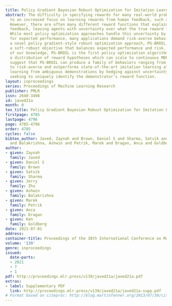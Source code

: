 ```yaml
---
title: Policy Gradient Bayesian Robust Optimization for Imitation Learning
abstract: The difficulty in specifying rewards for many real-world problems has led
  to an increased focus on learning rewards from human feedback, such as demonstrations.
  However, there are often many different reward functions that explain the human
  feedback, leaving agents with uncertainty over what the true reward function is.
  While most policy optimization approaches handle this uncertainty by optimizing
  for expected performance, many applications demand risk-averse behavior. We derive
  a novel policy gradient-style robust optimization approach, PG-BROIL, that optimizes
  a soft-robust objective that balances expected performance and risk. To the best
  of our knowledge, PG-BROIL is the first policy optimization algorithm robust to
  a distribution of reward hypotheses which can scale to continuous MDPs. Results
  suggest that PG-BROIL can produce a family of behaviors ranging from risk-neutral
  to risk-averse and outperforms state-of-the-art imitation learning algorithms when
  learning from ambiguous demonstrations by hedging against uncertainty, rather than
  seeking to uniquely identify the demonstrator’s reward function.
layout: inproceedings
series: Proceedings of Machine Learning Research
publisher: PMLR
issn: 2640-3498
id: javed21a
month: 0
tex_title: Policy Gradient Bayesian Robust Optimization for Imitation Learning
firstpage: 4785
lastpage: 4796
page: 4785-4796
order: 4785
cycles: false
bibtex_author: Javed, Zaynah and Brown, Daniel S and Sharma, Satvik and Zhu, Jerry
  and Balakrishna, Ashwin and Petrik, Marek and Dragan, Anca and Goldberg, Ken
author:
- given: Zaynah
  family: Javed
- given: Daniel S
  family: Brown
- given: Satvik
  family: Sharma
- given: Jerry
  family: Zhu
- given: Ashwin
  family: Balakrishna
- given: Marek
  family: Petrik
- given: Anca
  family: Dragan
- given: Ken
  family: Goldberg
date: 2021-07-01
address:
container-title: Proceedings of the 38th International Conference on Machine Learning
volume: '139'
genre: inproceedings
issued:
  date-parts:
  - 2021
  - 7
  - 1
pdf: http://proceedings.mlr.press/v139/javed21a/javed21a.pdf
extras:
- label: Supplementary PDF
  link: http://proceedings.mlr.press/v139/javed21a/javed21a-supp.pdf
# Format based on citeproc: http://blog.martinfenner.org/2013/07/30/citeproc-yaml-for-bibliographies/
---
```

